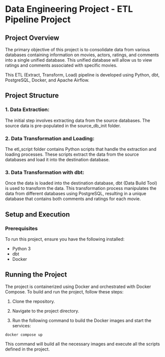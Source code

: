 # Data Engineering Project - ETL Pipeline Project
## Project Overview
The primary objective of this project is to consolidate data from various databases containing information on movies, actors, ratings, and comments into a single unified database. This unified database will allow us to view ratings and comments associated with specific movies.

This ETL (Extract, Transform, Load) pipeline is developed using Python, dbt, PostgreSQL, Docker, and Apache Airflow.

## Project Structure
### 1. Data Extraction:

The initial step involves extracting data from the source databases. The source data is pre-populated in the source_db_init folder.
### 2. Data Transformation and Loading:

The etl_script folder contains Python scripts that handle the extraction and loading processes. These scripts extract the data from the source databases and load it into the destination database.
### 3. Data Transformation with dbt:

Once the data is loaded into the destination database, dbt (Data Build Tool) is used to transform the data. This transformation process manipulates the data from different databases using PostgreSQL, resulting in a unique database that contains both comments and ratings for each movie.
## Setup and Execution
### Prerequisites
To run this project, ensure you have the following installed:

* Python 3
* dbt
* Docker
## Running the Project
The project is containerized using Docker and orchestrated with Docker Compose. To build and run the project, follow these steps:

1. Clone the repository.

2. Navigate to the project directory.

2. Run the following command to build the Docker images and start the services:

`docker compose up`

This command will build all the necessary images and execute all the scripts defined in the project.
